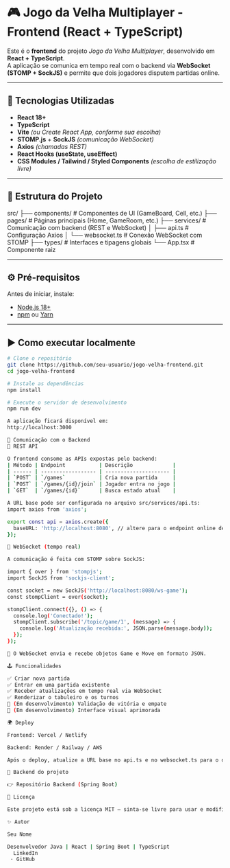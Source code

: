 # 🎮 Jogo da Velha Multiplayer - Frontend (React + TypeScript)

Este é o **frontend** do projeto *Jogo da Velha Multiplayer*, desenvolvido em **React + TypeScript**.  
A aplicação se comunica em tempo real com o backend via **WebSocket (STOMP + SockJS)** e permite que dois jogadores disputem partidas online.

---

## 🚀 Tecnologias Utilizadas

- **React 18+**
- **TypeScript**
- **Vite** *(ou Create React App, conforme sua escolha)*
- **STOMP.js** + **SockJS** *(comunicação WebSocket)*
- **Axios** *(chamadas REST)*
- **React Hooks (useState, useEffect)**
- **CSS Modules / Tailwind / Styled Components** *(escolha de estilização livre)*

---

## 🧱 Estrutura do Projeto

src/
├── components/ # Componentes de UI (GameBoard, Cell, etc.)
├── pages/ # Páginas principais (Home, GameRoom, etc.)
├── services/ # Comunicação com backend (REST e WebSocket)
│ ├── api.ts # Configuração Axios
│ └── websocket.ts # Conexão WebSocket com STOMP
├── types/ # Interfaces e tipagens globais
└── App.tsx # Componente raiz


---

## ⚙️ Pré-requisitos

Antes de iniciar, instale:
- [Node.js 18+](https://nodejs.org/)
- [npm](https://www.npmjs.com/) ou [Yarn](https://yarnpkg.com/)

---

## ▶️ Como executar localmente

```bash
# Clone o repositório
git clone https://github.com/seu-usuario/jogo-velha-frontend.git
cd jogo-velha-frontend

# Instale as dependências
npm install

# Execute o servidor de desenvolvimento
npm run dev

A aplicação ficará disponível em:
http://localhost:3000

🔗 Comunicação com o Backend
🔹 REST API

O frontend consome as APIs expostas pelo backend:
| Método | Endpoint           | Descrição             |
| ------ | ------------------ | --------------------- |
| `POST` | `/games`           | Cria nova partida     |
| `POST` | `/games/{id}/join` | Jogador entra no jogo |
| `GET`  | `/games/{id}`      | Busca estado atual    |

A URL base pode ser configurada no arquivo src/services/api.ts:
import axios from 'axios';

export const api = axios.create({
  baseURL: 'http://localhost:8080', // altere para o endpoint online depois
});

🔹 WebSocket (tempo real)

A comunicação é feita com STOMP sobre SockJS:

import { over } from 'stompjs';
import SockJS from 'sockjs-client';

const socket = new SockJS('http://localhost:8080/ws-game');
const stompClient = over(socket);

stompClient.connect({}, () => {
  console.log('Conectado!');
  stompClient.subscribe('/topic/game/1', (message) => {
    console.log('Atualização recebida:', JSON.parse(message.body));
  });
});

🔸 O WebSocket envia e recebe objetos Game e Move em formato JSON.

🕹️ Funcionalidades

✅ Criar nova partida
✅ Entrar em uma partida existente
✅ Receber atualizações em tempo real via WebSocket
✅ Renderizar o tabuleiro e os turnos
🚧 (Em desenvolvimento) Validação de vitória e empate
🚧 (Em desenvolvimento) Interface visual aprimorada

🌍 Deploy

Frontend: Vercel / Netlify

Backend: Render / Railway / AWS

Após o deploy, atualize a URL base no api.ts e no websocket.ts para o domínio do backend online.

🔗 Backend do projeto

👉 Repositório Backend (Spring Boot)

📜 Licença

Este projeto está sob a licença MIT — sinta-se livre para usar e modificar.

✨ Autor

Seu Nome

Desenvolvedor Java | React | Spring Boot | TypeScript
  LinkedIn
 · GitHub
